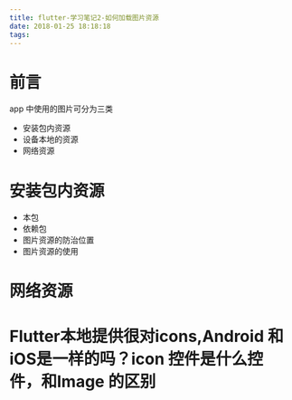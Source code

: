 ```yaml
---
title: flutter-学习笔记2-如何加载图片资源
date: 2018-01-25 18:18:18
tags:
---
```


# 前言
app 中使用的图片可分为三类
- 安装包内资源
- 设备本地的资源
- 网络资源

# 安装包内资源

- 本包
- 依赖包
- 图片资源的防治位置
- 图片资源的使用
# 网络资源



# Flutter本地提供很对icons,Android 和iOS是一样的吗？icon 控件是什么控件，和Image 的区别
